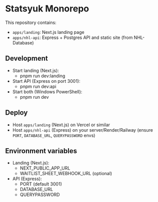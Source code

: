 # Statsyuk Monorepo

This repository contains:

- `apps/landing`: Next.js landing page
- `apps/nhl-api`: Express + Postgres API and static site (from NHL-Database)

## Development

- Start landing (Next.js):
  - pnpm run dev:landing
- Start API (Express on port 3001):
  - pnpm run dev:api
- Start both (Windows PowerShell):
  - pnpm run dev

## Deploy

- Host `apps/landing` (Next.js) on Vercel or similar
- Host `apps/nhl-api` (Express) on your server/Render/Railway (ensure `PORT`, `DATABASE_URL`, `QUERYPASSWORD` envs)

## Environment variables

- Landing (Next.js):
  - NEXT_PUBLIC_APP_URL
  - WAITLIST_SHEET_WEBHOOK_URL (optional)
- API (Express):
  - PORT (default 3001)
  - DATABASE_URL
  - QUERYPASSWORD


